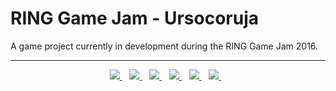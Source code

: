 # RING Game Jam - Ursocoruja

A game project currently in development during the RING Game Jam 2016.

<hr/>

<p align="center">
  <a title="João Ricardo" target="_blank" href="http://github.com/JRFLGA">
      <img src="https://avatars0.githubusercontent.com/u/3507471?s=50"/>
  </a>&nbsp;&nbsp;
  <a title="Matheus Avellar" target="_blank" href="http://github.com/MatheusAvellar">
      <img src="https://avatars0.githubusercontent.com/u/1719996?s=50"/>
  </a>&nbsp;&nbsp;
  <a title="Mauricio Leonardo" target="_blank" href="http://github.com/mauriciolfsilva">
      <img src="https://avatars0.githubusercontent.com/u/11331500?s=50"/>
  </a>&nbsp;&nbsp;
  <a title="Milena Crivella" target="_blank" href="http://github.com/MilenaCrivella">
      <img src="https://avatars0.githubusercontent.com/u/9369529?s=50"/>
  </a>&nbsp;&nbsp;
  <a title="Roberto Ramos" target="_blank" href="http://github.com/ramosroberto">
      <img src="https://avatars0.githubusercontent.com/u/11227629?s=50"/>
  </a>&nbsp;&nbsp;
  <a title="Thiago do Prado" target="_blank" href="http://github.com/PradoTPS">
      <img src="https://avatars0.githubusercontent.com/u/11035000?s=50"/>
  </a>&nbsp;&nbsp;
</p>
